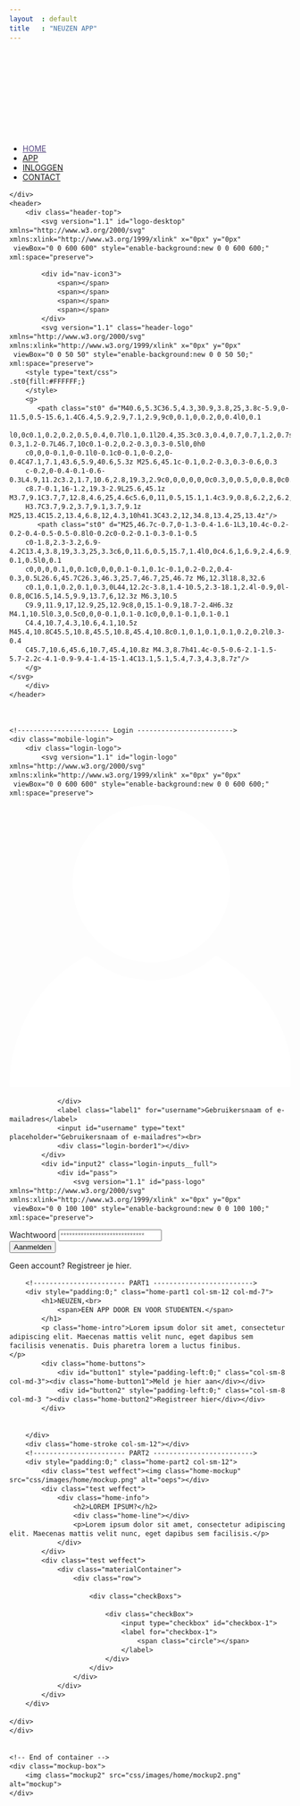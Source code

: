 ```yaml
---
layout  : default
title   : "NEUZEN APP"
---
```


<div class="container">
    <div id="preloader">
        <div class="image-loader">
		<div class="rect">
			<div class="dot d_i"></div>
			<div class="dot d_ii"></div>
		</div>
	</div>
	<svg xmlns="http://www.w3.org/2000/svg" version="1.1">
		<defs>
			<filter id="goo">
				<feGaussianBlur in="SourceGraphic" stdDeviation="6" result="blur" />
				<feColorMatrix in="blur" mode="matrix" values="1 0 0 0 0  0 1 0 0 0  0 0 1 0 0  0 0 0 15 -5" result="goo" />
				<feBlend in="SourceGraphic" in2="goo" />
			</filter>
		</defs>
	</svg>
    </div>
    <div class="home-overlay"></div>
    <!----------------------- Header ----------------------->
    <div class="header-homenav">
        <ul>
            <li><a style="color:#564781" href="#">HOME</a></li>
            <li><a href="app.html">APP</a></li>
            <li><a href="#"><span id="header-login">INLOGGEN</span></a></li>
            <li><a href="contact.html">CONTACT</a></li>
        </ul>
    
    </div>
    <header>
        <div class="header-top">
            <svg version="1.1" id="logo-desktop" xmlns="http://www.w3.org/2000/svg" xmlns:xlink="http://www.w3.org/1999/xlink" x="0px" y="0px"
	 viewBox="0 0 600 600" style="enable-background:new 0 0 600 600;" xml:space="preserve">
<style type="text/css">
	.st0{fill:#FFFFFF;}
</style>
<g id="Tekst">
	<g>
		<path class="st0" d="M103,494.8c0,6.1,1.4,13.2,2,19.2h-0.3l-4.7-11.1L89.1,481H76v49h12v-14.5c0-6.1-0.9-13.5-1.5-18.5h0.3
			l4.7,11l10.9,22H116v-49h-13V494.8z"/>
		<polygon class="st0" points="163,530 195,530 195,519 176,519 176,510 192,510 192,499 176,499 176,491 195,491 195,481 163,481 
					"/>
		<path class="st0" d="M269,507.5c0,8.8-2.4,12-7.6,12c-5.1,0-7.4-3.2-7.4-12V481h-13v25c0,16.8,6.9,24.7,20.7,24.7
			S282,522.8,282,506v-25h-13V507.5z"/>
		<polygon class="st0" points="327,491 345.6,491 326,521.8 326,530 362,530 362,519 341.5,519 362,488.4 362,481 327,481 		"/>
		<polygon class="st0" points="406,530 438,530 438,519 419,519 419,510 435,510 435,499 419,499 419,491 438,491 438,481 406,481 
					"/>
		<path class="st0" d="M512,481v13.8c0,6.1,0.9,13.2,1.5,19.2h-0.3l-4.7-11.1L497.6,481H484v49h13v-14.5c0-6.1-1.4-13.5-2-18.5h0.3
			l4.7,11l10.9,22H524v-49H512z"/>
		<path class="st0" d="M506.8,62.5c0.1-0.2,0.2-0.5,0.2-0.7c0.1-0.2,0.2-0.4,0.2-0.5l0.5-1.4c0-0.1,0-0.1,0.1-0.2
			c0.4-1.5,0.5-3.5,0.5-4.6c0-15.8-21.2-28.6-63.1-38C406.6,8.4,355.1,3.6,300,3.6c-55.5,0-107.1,4.7-145.2,13.3
			C112.9,26.3,91.7,39,91.7,54.7c0,1.4,0.2,2.8,0.6,4.3l0.3,1c0,0.1,0,0.1,0,0.2l0.1,0.2c0.9,2.5,2.3,5.1,4,7.1l0.4,0.5l188.7,326.8
			c3,5.2,8.3,8.2,14.3,8.2c6,0,11.3-3.1,14.3-8.2L503.8,67.4C505,65.8,506,64.4,506.8,62.5z M302.2,387.8c-0.5,0.8-1.3,1.3-2.2,1.3
			c-0.9,0-1.7-0.5-2.2-1.3L121.7,82.9c34.5,13.7,97.9,22.3,170.4,22.9l3.8,0c2.8,0,5.6,0,8.4,0l3.9,0c1.1,0,2.1,0,3.1,0l0.3,0
			c70.5-0.9,132.6-9.6,166.8-23.1L302.2,387.8z M300,95.3c-76.4,0-147.1-9.9-178.6-24.3h357.3C447.1,85.4,376.4,95.3,300,95.3z
			 M105.7,57c0.6-4.9,12.5-15.1,53.7-24.6c38.4-8.8,88.4-13.7,140.6-13.7c53.3,0,102.8,4.4,139.4,12.3c39.1,8.5,54.2,20.2,54.9,26
			H105.7z"/>
	</g>
</g>
<g id="logo">
</g>
</svg>


        
            <div id="nav-icon3">
                <span></span>
                <span></span>
                <span></span>
                <span></span>
            </div>
            <svg version="1.1" class="header-logo" xmlns="http://www.w3.org/2000/svg" xmlns:xlink="http://www.w3.org/1999/xlink" x="0px" y="0px"
	 viewBox="0 0 50 50" style="enable-background:new 0 0 50 50;" xml:space="preserve">
        <style type="text/css">
	.st0{fill:#FFFFFF;}
        </style>
        <g>
	       <path class="st0" d="M40.6,5.3C36.5,4.3,30.9,3.8,25,3.8c-5.9,0-11.5,0.5-15.6,1.4C6.4,5.9,2.9,7.1,2.9,9c0,0.1,0,0.2,0,0.4l0,0.1
		l0,0c0.1,0.2,0.2,0.5,0.4,0.7l0.1,0.1l20.4,35.3c0.3,0.4,0.7,0.7,1.2,0.7s1-0.3,1.2-0.7L46.7,10c0.1-0.2,0.2-0.3,0.3-0.5l0,0h0
		c0,0,0-0.1,0-0.1l0-0.1c0-0.1,0-0.2,0-0.4C47.1,7.1,43.6,5.9,40.6,5.3z M25.6,45.1c-0.1,0.2-0.3,0.3-0.6,0.3
		c-0.2,0-0.4-0.1-0.6-0.3L4.9,11.2c3.2,1.7,10.6,2.8,19.3,2.9c0,0,0,0,0,0c0.3,0,0.5,0,0.8,0c0.3,0,0.5,0,0.8,0c0,0,0,0,0.1,0
		c8.7-0.1,16-1.2,19.3-2.9L25.6,45.1z M3.7,9.1C3.7,7,12.8,4.6,25,4.6c5.6,0,11,0.5,15.1,1.4c3.9,0.8,6.2,2,6.2,3.1c0,0,0,0.1,0,0.2
		H3.7C3.7,9.2,3.7,9.1,3.7,9.1z M25,13.4C15.2,13.4,6.8,12,4.3,10h41.3C43.2,12,34.8,13.4,25,13.4z"/>
	       <path class="st0" d="M25,46.7c-0.7,0-1.3-0.4-1.6-1L3,10.4c-0.2-0.2-0.4-0.5-0.5-0.8l0-0.2c0-0.2-0.1-0.3-0.1-0.5
		c0-1.8,2.3-3.2,6.9-4.2C13.4,3.8,19,3.3,25,3.3c6,0,11.6,0.5,15.7,1.4l0,0c4.6,1,6.9,2.4,6.9,4.2c0,0.2,0,0.3-0.1,0.5l0,0.1
		c0,0,0,0.1,0,0.1c0,0,0,0.1-0.1,0.1c-0.1,0.2-0.2,0.4-0.3,0.5L26.6,45.7C26.3,46.3,25.7,46.7,25,46.7z M6,12.3l18.8,32.6
		c0.1,0.1,0.2,0.1,0.3,0L44,12.2c-3.8,1.4-10.5,2.3-18.1,2.4l-0.9,0l-0.8,0C16.5,14.5,9.9,13.7,6,12.3z M6.3,10.5
		C9.9,11.9,17,12.9,25,12.9c8,0,15.1-0.9,18.7-2.4H6.3z M4.1,10.5l0.3,0.5c0,0,0-0.1,0.1-0.1c0,0,0.1-0.1,0.1-0.1
		C4.4,10.7,4.3,10.6,4.1,10.5z M45.4,10.8C45.5,10.8,45.5,10.8,45.4,10.8c0.1,0.1,0.1,0.1,0.2,0.2l0.3-0.4
		C45.7,10.6,45.6,10.7,45.4,10.8z M4.3,8.7h41.4c-0.5-0.6-2.1-1.5-5.7-2.2c-4.1-0.9-9.4-1.4-15-1.4C13.1,5.1,5.4,7.3,4.3,8.7z"/>
        </g>
    </svg>
        </div>
    </header>
    
    
    
    <!----------------------- Login ------------------------>
    <div class="mobile-login">
        <div class="login-logo">
            <svg version="1.1" id="login-logo" xmlns="http://www.w3.org/2000/svg" xmlns:xlink="http://www.w3.org/1999/xlink" x="0px" y="0px"
	 viewBox="0 0 600 600" style="enable-background:new 0 0 600 600;" xml:space="preserve">
<style type="text/css">
	.st0{fill:#FFFFFF;}
</style>
<g>
	<g>
		<path class="st0" d="M590.6,96l-3.3-0.5l1.4-0.5H11.4l1.4,0.5l-3.3,1.4c-2.1-2.5-3.5-5.5-4.4-8l-0.4-1.5l0,0
			c-0.4-1.4-0.5-2.8-0.5-4.2c0-37.3,130-66.6,295.9-66.6s295.9,29.2,295.9,66.5c0,1.4-0.2,2.7-0.5,4.1l0,0l-0.4,1.3
			C594.1,91,592.6,93.5,590.6,96z M8.9,90h582.1c0.5-1,0.7-4.2,0.7-5.5c0-33.8-133.6-63.1-291.8-63.1S8.2,51,8.2,84.9
			C8.2,86.2,8.5,89,8.9,90z"/>
		<path class="st0" d="M8.6,100.4l-1.5-1.9c-2.1-2.5-3.8-5.7-4.9-8.8l-0.1-0.2l-0.4-1.5c-0.4-1.6-0.6-3.3-0.6-4.9
			C1.1,58.1,49,42,89.2,33C144.7,20.5,219.6,13.6,300,13.6c80.5,0,155.3,6.9,210.8,19.3c40.2,9,88.1,25.1,88.1,50.2
			c0,1.6-0.2,3.2-0.6,4.8l-0.4,1c-0.2,0.5-0.4,1.1-0.6,1.1h0.1l-0.1,0.5c-1,2.4-2.5,4.9-4.3,7.2l-1.3,1.7l-8.4-2.4H15.7L8.6,100.4z
			 M11.4,88h577.2c0.1-2,0.2-2.4,0.2-3c0-14.4-31.5-30.1-84.2-41.6C448.7,31.3,376.1,24.5,300,24.5c-165.3,0-288.8,32.4-288.8,60.9
			C11.2,85.9,11.3,86,11.4,88z"/>
	</g>
	<g>
		<path class="st0" d="M300,584C300,584,300,584,300,584c-5.8,0-10.9-3.3-13.8-8.3L9.2,95.9l3.3-2.4c25,30.2,145.9,52.1,287.4,52.1
			c141.6,0,262.4-22,287.4-52.2l3.3,2.3l-277,480C310.9,580.7,305.8,584,300,584z M18.9,104.3l270.8,469c2.1,3.7,6,5.9,10.3,5.9l0,0
			c4.3,0,8.1-2.2,10.3-5.9l270.8-469C542.2,131,429.5,149.6,300,149.6C170.5,149.6,57.8,131,18.9,104.3z"/>
		<path class="st0" d="M300,586.4c-6.9,0-13-3.5-16.4-9.5L5.2,94.8l7.9-5.5l1.8,2.1C39.4,121,159.3,142.5,300,142.5
			c140.7,0,260.6-21.5,285.1-51.1l1.8-2.1l7.9,5.5l-1.4,2.4l-277,479.7C313,582.9,306.9,586.4,300,586.4z M27.3,112.8l265.1,459.1
			c1.6,2.8,4.5,4.4,7.7,4.4c3.2,0,6.1-1.7,7.7-4.4l265.1-459.1C526,136.8,419.6,152.6,300,152.6C180.3,152.6,74,136.8,27.3,112.8z"
			/>
	</g>
	<g>
		<path class="st0" d="M300,149.6c-142.7,0-264.9-21.1-290.6-52.2L5.2,90h590.1l-4.6,7.1C564.9,128.5,442.7,149.6,300,149.6z
			 M11.4,95l1.4,0.5c24.8,29.9,145.7,50.9,287.2,50.9c141.6,0,262.4-20.5,287.4-50.8l1.2-0.7H11.4z"/>
		<path class="st0" d="M300,152.6C153.5,152.6,34.5,130.4,8.5,99l-0.3-0.5L3.1,88h595l-5.8,11C566.2,130.6,446.5,152.6,300,152.6z
			 M18.9,97c31,27,146.4,46.3,281.1,46.3c135,0,250.5-19.3,281.4-46.3H18.9z"/>
	</g>
</g>
</svg>
        </div>
        <div class="login-inputs">
            <div id="input1" class="login-inputs__full">
                <div id="user">
                    <svg version="1.1" id="user-logo" xmlns="http://www.w3.org/2000/svg" xmlns:xlink="http://www.w3.org/1999/xlink" x="0px" y="0px"
	 viewBox="0 0 100 100" style="enable-background:new 0 0 100 100;" xml:space="preserve">
<style type="text/css">
	.st0{fill:#FFFFFF;}
</style>
<g>
	<path class="st0" d="M0,100c0-4.9,0.6-9.7,2-14.4c4-13.8,12.1-24.5,24.7-31.7c0.7-0.4,1.2-0.3,1.8,0.2c5.3,4.5,11.4,7.2,18.4,7.9
		c9.8,1,18.4-1.8,25.9-8.1c0.2-0.1,0.4-0.3,0.6-0.5c9.2,5,16.2,12.1,21.1,21.2c4.3,7.9,6.4,16.3,6.4,25.4C67.2,100,33.7,100,0,100z"
		/>
	<path class="st0" d="M50.5,0c15.4,0,27.9,12.5,28,27.8c0,15.7-12.5,28.3-28.4,28.1c-15.5-0.1-27.6-12.9-27.6-27.8
		C22.5,12.4,34.8,0,50.5,0z"/>
</g>
</svg>

                </div>
                <label class="label1" for="username">Gebruikersnaam of e-mailadres</label>
                <input id="username" type="text" placeholder="Gebruikersnaam of e-mailadres"><br>
                <div class="login-border1"></div>
            </div>
            <div id="input2" class="login-inputs__full">
                <div id="pass">
                    <svg version="1.1" id="pass-logo" xmlns="http://www.w3.org/2000/svg" xmlns:xlink="http://www.w3.org/1999/xlink" x="0px" y="0px"
	 viewBox="0 0 100 100" style="enable-background:new 0 0 100 100;" xml:space="preserve">
<style type="text/css">
	.st0{fill:#FFFFFF;}
</style>
<g>
	<path class="st0" d="M84.7,100c-23.2,0-46.3,0-69.5,0c-0.1-0.1-0.2-0.2-0.3-0.2c-4.1-1.1-6.5-4.2-6.5-8.4c0-13.7,0-27.4,0-41.2
		c0-0.6,0-1.1,0.1-1.7c0.8-4.2,4.1-7,8.5-7c1.3,0,2.6,0,3.9,0c0-4.1,0-8,0-11.9c0-2.8,0.3-5.6,1-8.3C25.4,8.5,37.6-1.2,52.8,0.1
		c6.3,0.6,11.9,3,16.6,7.3c5.8,5.3,9.2,11.9,9.6,19.8c0.2,4.4,0.1,8.8,0.2,13.3c0,0.4,0,0.8,0,1.2c1.5,0,2.9,0,4.2,0
		c3.7,0,7,2.6,7.9,6.2c0.2,0.8,0.3,1.7,0.3,2.6c0,13.6,0,27.2,0,40.8c0,3.8-1.9,6.8-5.2,8.2C85.9,99.6,85.3,99.8,84.7,100z
		 M66.6,41.6c0-3.1,0-6,0-9c0-2,0-4.1-0.2-6.1c-1-7.4-7.7-13.6-15.2-14c-9.9-0.5-17.8,7-17.8,16.9c0,3.7,0,7.4,0,11.1
		c0,0.3,0,0.7,0,1C44.5,41.6,55.5,41.6,66.6,41.6z"/>
</g>
</svg>
                </div>
                <label class="label2" for="username">Wachtwoord</label>
                <input id="password" type="password" placeholder="*****************************"><br>
                <div class="login-border2"></div>
            </div>
        </div>
        <div class="login-buttonwrapper">
            <div id="button3" style="padding-left:0;" class="grid__column-12"><input type="submit" value="Aanmelden" class="login-button"></input></div>
        </div>
        <div class="login-register">
            <p>Geen account? <span>Registreer je hier.</span></p>
        </div>
        <div class="login-stroke"></div>
    </div>
    <!----------------------- Body ------------------------->
    <div id="mobile-height" class="col-sm-12">
        
        <!----------------------- PART1 ------------------------->
        <div style="padding:0;" class="home-part1 col-sm-12 col-md-7">
            <h1>NEUZEN,<br> 
                <span>EEN APP DOOR EN VOOR STUDENTEN.</span>
            </h1>
            <p class="home-intro">Lorem ipsum dolor sit amet, consectetur adipiscing elit. Maecenas mattis velit nunc, eget dapibus sem facilisis venenatis. Duis pharetra lorem a luctus finibus.         </p>
            <div class="home-buttons">
                <div id="button1" style="padding-left:0;" class="col-sm-8 col-md-3"><div class="home-button1">Meld je hier aan</div></div>
                <div id="button2" style="padding-left:0;" class="col-sm-8 col-md-3 "><div class="home-button2">Registreer hier</div></div>
            </div>

            
        </div>
        <div class="home-stroke col-sm-12"></div>
        <!----------------------- PART2 ------------------------->
        <div style="padding:0;" class="home-part2 col-sm-12">
            <div class="test weffect"><img class="home-mockup" src="css/images/home/mockup.png" alt="oeps"></div>
            <div class="test weffect">
                <div class="home-info">
                    <h2>LOREM IPSUM?</h2>
                    <div class="home-line"></div>
                    <p>Lorem ipsum dolor sit amet, consectetur adipiscing elit. Maecenas mattis velit nunc, eget dapibus sem facilisis.</p>
                </div>
            </div>
            <div class="test weffect">
                <div class="materialContainer">
                    <div class="row">

                        <div class="checkBoxs">

                            <div class="checkBox">
                                <input type="checkbox" id="checkbox-1">
                                <label for="checkbox-1">
                                    <span class="circle"></span>
                                </label>
                            </div>
                        </div>
                    </div>
                </div>
            </div>
        </div>
        
    </div>
    </div>
    
    
    <!-- End of container -->
    <div class="mockup-box">
        <img class="mockup2" src="css/images/home/mockup2.png" alt="mockup">
    </div>
